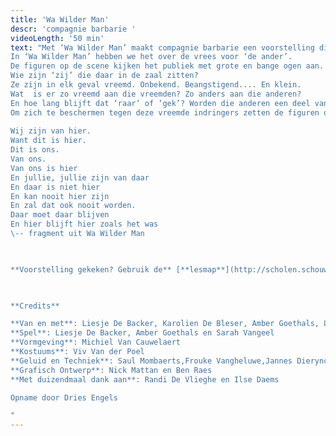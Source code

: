 ```yaml
---
title: 'Wa Wilder Man'
descr: 'compagnie barbarie '
videoLength: '50 min'
text: "Met ‘Wa Wilder Man’ maakt compagnie barbarie een voorstelling die zich richt op de allerkleinsten uit onze samenleving.  
In ‘Wa Wilder Man’ hebben we het over de vrees voor ‘de ander’.  
De figuren op de scene kijken het publiek met grote en bange ogen aan.  
Wie zijn ‘zij’ die daar in de zaal zitten?  
Ze zijn in elk geval vreemd. Onbekend. Beangstigend.... En klein.  
Wat  is er zo vreemd aan die vreemden? Zo anders aan die anderen?  
En hoe lang blijft dat ‘raar’ of ‘gek’? Worden die anderen een deel van het bekende als ze maar lang genoeg blijven?  
Om zich te beschermen tegen deze vreemde indringers zetten de figuren op scene maskers op, vermommen ze zich, doen ze zich sterker voor dan ze zijn en vallen ze hopeloos door de mand.  
  
Wij zijn van hier.  
Want dit is hier.  
Dit is ons.  
Van ons.  
Van ons is hier  
En jullie, jullie zijn van daar  
En daar is niet hier  
En kan nooit hier zijn  
En zal dat ook nooit worden.  
Daar moet daar blijven  
En hier blijft hier zoals het was  
\-- fragment uit Wa Wilder Man

‍

**Voorstelling gekeken? Gebruik de** [**lesmap**](http://scholen.schouwburgkortrijk.be/files/documents/filename/2017-05-22-165506/lesmap-Wa-Wilder-Man.pdf) **voor nog meer plezier.**

‍  

**Credits**

**Van en met**: Liesje De Backer, Karolien De Bleser, Amber Goethals, Lotte Vaes en Sarah Vangeel  
**Spel**: Liesje De Backer, Amber Goethals en Sarah Vangeel  
**Vormgeving**: Michiel Van Cauwelaert  
**Kostuums**: Viv Van der Poel  
**Geluid en Techniek**: Saul Mombaerts,Frouke Vangheluwe,Jannes Dierynck, Koen De Wilde en Eva Dermul  
**Grafisch Ontwerp**: Nick Mattan en Ben Raes  
**Met duizendmaal dank aan**: Randi De Vlieghe en Ilse Daems

Opname door Dries Engels

‍"
---
```

